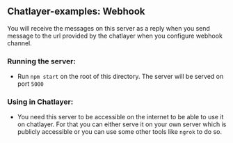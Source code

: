 ## Chatlayer-examples: Webhook

You will receive the messages on this server as a reply when you send message to the url provided by the chatlayer  when you configure webhook channel.

### Running the server:
- Run `npm start` on the root of this directory. The server will be served on port `5000`

### Using in Chatlayer:
- You need this server to be accessible on the internet to be able to use it on chatlayer. For that you can either serve it on your own server which is publicly accessible or you can use some other tools like `ngrok` to do so.

